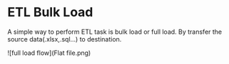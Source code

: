 # ETL Bulk Load

A simple way to perform ETL task is bulk load or full load. By transfer the source data(.xlsx,.sql...) to destination.

![full load flow](Flat file.png)




